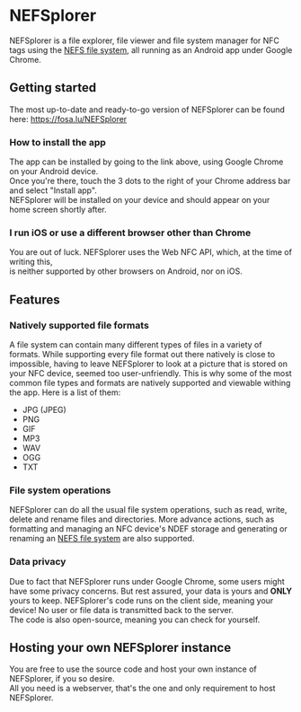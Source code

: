 # NEFSplorer
NEFSplorer is a file explorer, file viewer and file system manager for NFC tags using the [NEFS file system](https://github.com/fosalu/NEFS), all running as an Android app under Google Chrome.

## Getting started
The most up-to-date and ready-to-go version of NEFSplorer can be found here: https://fosa.lu/NEFSplorer

### How to install the app
The app can be installed by going to the link above, using Google Chrome on your Android device.\
Once you're there, touch the 3 dots to the right of your Chrome address bar and select "Install app".\
NEFSplorer will be installed on your device and should appear on your home screen shortly after.

### I run iOS or use a different browser other than Chrome
You are out of luck. NEFSplorer uses the Web NFC API, which, at the time of writing this,\
is neither supported by other browsers on Android, nor on iOS.

## Features
### Natively supported file formats
A file system can contain many different types of files in a variety of formats. While supporting every file format out there natively is close to impossible,
having to leave NEFSplorer to look at a picture that is stored on your NFC device, seemed too user-unfriendly.
This is why some of the most common file types and formats are natively supported and viewable withing the app. Here is a list of them:
* JPG (JPEG)
* PNG
* GIF
* MP3
* WAV
* OGG
* TXT

### File system operations
NEFSplorer can do all the usual file system operations, such as read, write, delete and rename files and directories.
More advance actions, such as formatting and managing an NFC device's NDEF storage and generating or renaming an [NEFS file system](https://github.com/fosalu/NEFS) are also supported.

### Data privacy
Due to fact that NEFSplorer runs under Google Chrome, some users might have some privacy concerns.
But rest assured, your data is yours and **ONLY** yours to keep. NEFSplorer's code runs on the client side, meaning your device!
No user or file data is transmitted back to the server.\
The code is also open-source, meaning you can check for yourself.

## Hosting your own NEFSplorer instance
You are free to use the source code and host your own instance of NEFSplorer, if you so desire.\
All you need is a webserver, that's the one and only requirement to host NEFSplorer.
